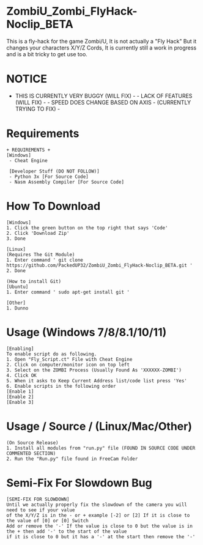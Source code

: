 # ZombiU_Zombi_FlyHack-Noclip_BETA
This is a fly-hack for the game Zombi/U, It is not actually a "Fly Hack" But it changes your characters X/Y/Z Cords, It is currently still a work in progress and is a bit tricky to get use too.

# NOTICE
 - THIS IS CURRENTLY VERY BUGGY (WILL FIX) - - LACK OF FEATURES (WILL FIX) - - SPEED DOES CHANGE BASED ON AXIS - (CURRENTLY TRYING TO FIX) -

# Requirements
```
+ REQUIREMENTS +
[Windows]
 - Cheat Engine
 
 [Developer Stuff (DO NOT FOLLOW)]
 - Python 3x [For Source Code]
 - Nasm Assembly Compiler [For Source Code]
```

# How To Download
```
[Windows]
1. Click the green button on the top right that says 'Code'
2. Click 'Download Zip'
3. Done
```

```
[Linux]
(Requires The Git Module)
1. Enter command ' git clone https://github.com/PackedUP32/ZombiU_Zombi_FlyHack-Noclip_BETA.git '
2. Done

(How to install Git)
[Ubuntu]
1. Enter command ' sudo apt-get install git '

[Other]
1. Dunno
```

# Usage (Windows 7/8/8.1/10/11)
```
[Enabling]
To enable script do as following.
1. Open "Fly_Script.ct" File with Cheat Engine
2. Click on computer/monitor icon on top left
3. Select on the ZOMBI Process (Usually Found As 'XXXXXX-ZOMBI')
4. Click OK
5. When it asks to Keep Current Address list/code list press 'Yes'
6. Enable scripts in the following order
[Enable 1]
[Enable 2]
[Enable 3]
```

# Usage / Source / (Linux/Mac/Other)
```
(On Source Release)
1. Install all modules from "run.py" file (FOUND IN SOURCE CODE UNDER COMMENTED SECTION)
2. Run the "Run.py" file found in FreeCam Folder
```

# Semi-Fix For Slowdown Bug
```
[SEMI-FIX FOR SLOWDOWN]
Until we actually properly fix the slowdown of the camera you will need to see if your value
of the X/Y/Z is in the - or + example [-2] or [2] If it is close to the value of [0] or [0] Switch
Add or remove the '-' If the value is close to 0 but the value is in the + then add '-' to the start of the value
if it is close to 0 but it has a '-' at the start then remove the '-'
```
